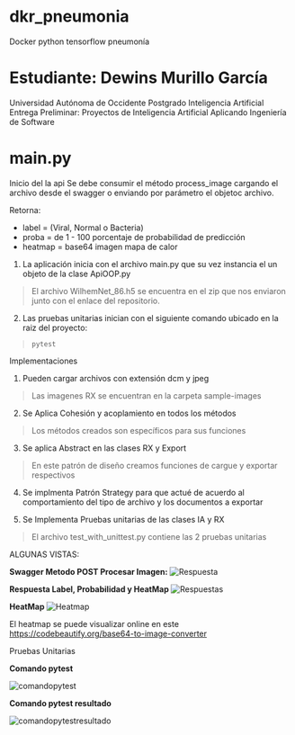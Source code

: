 # dkr_pneumonia
Docker python tensorflow pneumonía

# Estudiante: Dewins Murillo García
Universidad Autónoma de Occidente
Postgrado Inteligencia Artificial
Entrega Preliminar:
Proyectos de Inteligencia Artificial 
Aplicando Ingeniería de Software

# main.py
Inicio del la api
Se debe consumir el método process_image
cargando el archivo desde el swagger o enviando por parámetro 
el objetoc archivo.

Retorna:
- label = (Viral, Normal o Bacteria)
- proba = de 1 - 100 porcentaje de probabilidad de predicción
- heatmap = base64 imagen mapa de calor


1. La aplicación inicia con el archivo main.py que su vez instancia el un objeto de la clase ApiOOP.py

> El archivo WilhemNet_86.h5 se encuentra en el zip que nos enviaron junto con el enlace del repositorio.

2. Las pruebas unitarias inician con el siguiente comando ubicado en la raiz del proyecto: 

>`pytest`

Implementaciones

1. Pueden cargar archivos con extensión dcm y jpeg

> Las imagenes RX se encuentran en la carpeta sample-images

2. Se Aplica Cohesión y acoplamiento en todos los métodos

> Los métodos creados son específicos para sus funciones

3. Se aplica Abstract en las clases RX y Export

> En este patrón de diseño creamos funciones de cargue y exportar respectivos

4. Se implmenta Patrón Strategy para que actué de acuerdo al comportamiento del tipo de archivo y los documentos a exportar

3. Se Implementa Pruebas unitarias de las clases IA y RX

> El archivo test_with_unittest.py contiene las 2 pruebas unitarias

ALGUNAS VISTAS:

**Swagger Metodo POST Procesar Imagen:**
![Respuesta](https://raw.githubusercontent.com/SuperDesarroll/dkr_pneumonia/main/screens/Api03.jpeg "Respuesta")

**Respuesta Label, Probabilidad y HeatMap**
![Respuestas](https://raw.githubusercontent.com/SuperDesarroll/dkr_pneumonia/main/screens/Api02.jpeg "Respuestas")

**HeatMap**
![Heatmap](https://raw.githubusercontent.com/SuperDesarroll/dkr_pneumonia/main/screens/Api01.jpeg "Heatmap")

El heatmap se puede visualizar online en este https://codebeautify.org/base64-to-image-converter

Pruebas Unitarias

**Comando pytest**

![comandopytest](https://raw.githubusercontent.com/SuperDesarroll/dkr_pneumonia/main/screens/App04.jpeg "Comando pytest")

**Comando pytest resultado**

![comandopytestresultado](https://raw.githubusercontent.com/SuperDesarroll/dkr_pneumonia/main/screens/App05.jpeg "Comando pytest resultado")
